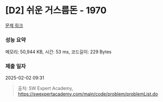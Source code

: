 # [D2] 쉬운 거스름돈 - 1970 

[문제 링크](https://swexpertacademy.com/main/code/problem/problemDetail.do?contestProbId=AV5PsIl6AXIDFAUq) 

### 성능 요약

메모리: 50,944 KB, 시간: 53 ms, 코드길이: 229 Bytes

### 제출 일자

2025-02-02 09:31



> 출처: SW Expert Academy, https://swexpertacademy.com/main/code/problem/problemList.do